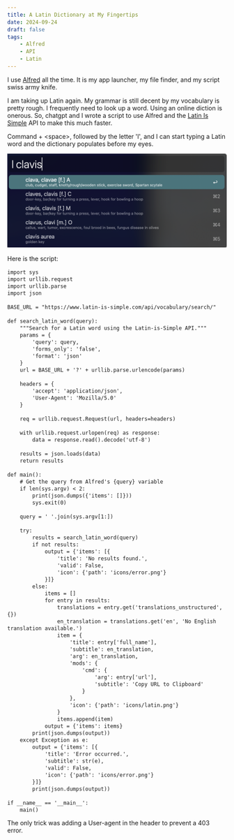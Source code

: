 ```yaml
---
title: A Latin Dictionary at My Fingertips
date: 2024-09-24
draft: false
tags:
    - Alfred
    - API
    - Latin
---
```


I use [Alfred](https://alfred.app) all the time. It is my app launcher, my file finder, and my script swiss army knife. 

I am taking up Latin again. My grammar is still decent by my vocabulary is pretty rough. I frequently need to look up a word. Using an online diction is onerous. So, chatgpt and I wrote a script to use Alfred and the [Latin Is Simple](https://www.latin-is-simple.com/api/) API to make this much faster. 

Command + \<space\>, followed by the letter 'l', and I can start typing a Latin word and the dictionary populates before my eyes.  

![Alfred Image of clavis](images/alfred-clavis.png)

Here is the script:

```
import sys
import urllib.request
import urllib.parse
import json

BASE_URL = "https://www.latin-is-simple.com/api/vocabulary/search/"

def search_latin_word(query):
    """Search for a Latin word using the Latin-is-Simple API."""
    params = {
        'query': query,
        'forms_only': 'false',
        'format': 'json'
    }
    url = BASE_URL + '?' + urllib.parse.urlencode(params)
    
    headers = {
        'accept': 'application/json',
        'User-Agent': 'Mozilla/5.0'
    }
    
    req = urllib.request.Request(url, headers=headers)
    
    with urllib.request.urlopen(req) as response:
        data = response.read().decode('utf-8')
    
    results = json.loads(data)
    return results

def main():
    # Get the query from Alfred's {query} variable
    if len(sys.argv) < 2:
        print(json.dumps({'items': []}))
        sys.exit(0)
    
    query = ' '.join(sys.argv[1:])
    
    try:
        results = search_latin_word(query)
        if not results:
            output = {'items': [{
                'title': 'No results found.',
                'valid': False,
                'icon': {'path': 'icons/error.png'}
            }]}
        else:
            items = []
            for entry in results:
                translations = entry.get('translations_unstructured', {})
                en_translation = translations.get('en', 'No English translation available.')
                item = {
                    'title': entry['full_name'],
                    'subtitle': en_translation,
                    'arg': en_translation,
                    'mods': {
                        'cmd': {
                            'arg': entry['url'],
                            'subtitle': 'Copy URL to Clipboard'
                        }
                    },
                    'icon': {'path': 'icons/latin.png'}
                }
                items.append(item)
            output = {'items': items}
        print(json.dumps(output))
    except Exception as e:
        output = {'items': [{
            'title': 'Error occurred.',
            'subtitle': str(e),
            'valid': False,
            'icon': {'path': 'icons/error.png'}
        }]}
        print(json.dumps(output))

if __name__ == '__main__':
    main()

```

The only trick was adding a User-agent in the header to prevent a 403 error.

